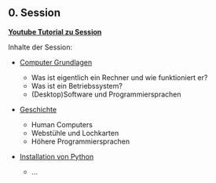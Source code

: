 ## 0. Session

[**Youtube Tutorial zu Session**](https://youtu.be/lrL5yVR3ZdA)

Inhalte der Session:

* [Computer Grundlagen](./rechner)
  * Was ist eigentlich ein Rechner und wie funktioniert er?
  * Was ist ein Betriebssystem?
  * (Desktop)Software und Programmiersprachen

* [Geschichte](./geschichte)
  * Human Computers
  * Webstühle und Lochkarten
  * Höhere Programmiersprachen

* [Installation von Python](./python_installation)
  * ...

